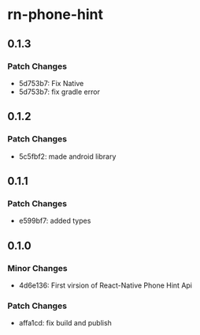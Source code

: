 # rn-phone-hint

## 0.1.3

### Patch Changes

- 5d753b7: Fix Native
- 5d753b7: fix gradle error

## 0.1.2

### Patch Changes

- 5c5fbf2: made android library

## 0.1.1

### Patch Changes

- e599bf7: added types

## 0.1.0

### Minor Changes

- 4d6e136: First virsion of React-Native Phone Hint Api

### Patch Changes

- affa1cd: fix build and publish
